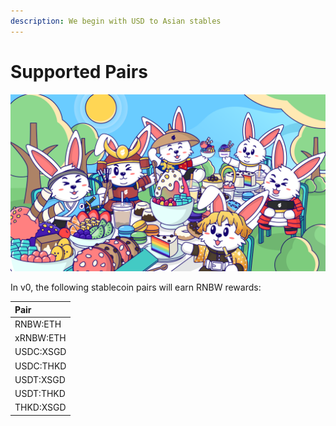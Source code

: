 ```yaml
---
description: We begin with USD to Asian stables
---
```


# Supported Pairs

![](../../.gitbook/assets/halodao_illustration_exchange-2.png)

In v0, the following stablecoin pairs will earn RNBW rewards:

| **Pair** |
| :--- |
| RNBW:ETH |
| xRNBW:ETH |
| USDC:XSGD |
| USDC:THKD |
| USDT:XSGD |
| USDT:THKD |
| THKD:XSGD |

